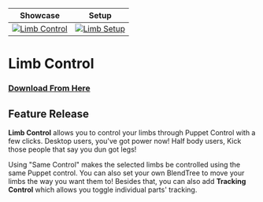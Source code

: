 Showcase             |  Setup
:-------------------------:|:-------------------------:
[![Limb Control](https://img.youtube.com/vi/eJMprLDaUJI/0.jpg)](https://youtu.be/eJMprLDaUJI)    |  [![Limb Setup](https://img.youtube.com/vi/BbhiZaY9-Ns/0.jpg)](https://youtu.be/BbhiZaY9-Ns) 

# Limb Control

### [Download From Here](https://openvrctools.github.io/VPMRepo/)

<b>Feature Release</b>
--------------------
<b>Limb Control</b> allows you to control your limbs through Puppet Control with a few clicks.
Desktop users, you've got power now! Half body users, Kick those people that say you dun got legs!

Using "Same Control" makes the selected limbs be controlled using the same Puppet control.
You can also set your own BlendTree to move your limbs the way you want them to!
Besides that, you can also add <b>Tracking Control</b> which allows you toggle individual parts' tracking.
